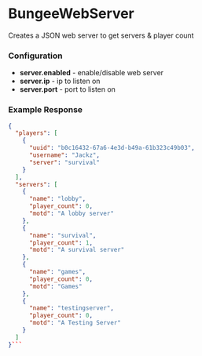 # BungeeWebServer
Creates a JSON web server to get servers & player count

### Configuration
* **server.enabled** - enable/disable web server
* **server.ip** - ip to listen on
* **server.port** - port to listen on

### Example Response

```json
{
  "players": [
    {
      "uuid": "b0c16432-67a6-4e3d-b49a-61b323c49b03",
      "username": "Jackz",
      "server": "survival"
    }
  ],
  "servers": [
    {
      "name": "lobby",
      "player_count": 0,
      "motd": "A lobby server"
    },
    {
      "name": "survival",
      "player_count": 1,
      "motd": "A survival server"
    },
    {
      "name": "games",
      "player_count": 0,
      "motd": "Games"
    },
    {
      "name": "testingserver",
      "player_count": 0,
      "motd": "A Testing Server"
    }
  ]
}```
